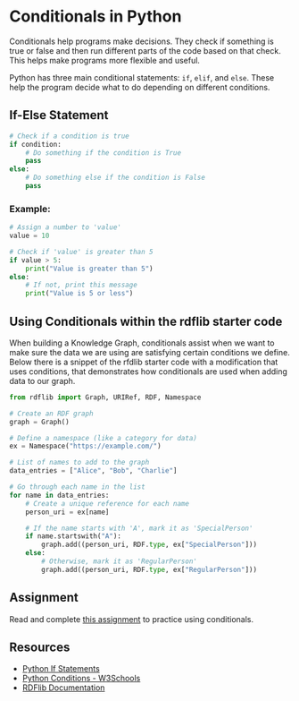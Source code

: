 # Conditionals in Python

Conditionals help programs make decisions. They check if something is true or false and then run different parts of the code based on that check. This helps make programs more flexible and useful.

Python has three main conditional statements: `if`, `elif`, and `else`. These help the program decide what to do depending on different conditions.

## If-Else Statement

```py
# Check if a condition is true
if condition:
    # Do something if the condition is True
    pass
else:
    # Do something else if the condition is False
    pass
```

### Example:

```py
# Assign a number to 'value'
value = 10

# Check if 'value' is greater than 5
if value > 5:
    print("Value is greater than 5")
else:
    # If not, print this message
    print("Value is 5 or less")
```

## Using Conditionals within the rdflib starter code

When building a Knowledge Graph, conditionals assist when we want to make sure the data we are using are satisfying certain conditions we define. Below there is a snippet of the rfdlib starter code with a modification that uses conditions, that demonstrates how conditionals are used when adding data to our graph.

```py
from rdflib import Graph, URIRef, RDF, Namespace

# Create an RDF graph
graph = Graph()

# Define a namespace (like a category for data)
ex = Namespace("https://example.com/")

# List of names to add to the graph
data_entries = ["Alice", "Bob", "Charlie"]

# Go through each name in the list
for name in data_entries:
    # Create a unique reference for each name
    person_uri = ex[name]

    # If the name starts with 'A', mark it as 'SpecialPerson'
    if name.startswith("A"):
        graph.add((person_uri, RDF.type, ex["SpecialPerson"]))
    else:
        # Otherwise, mark it as 'RegularPerson'
        graph.add((person_uri, RDF.type, ex["RegularPerson"]))
```

## Assignment

Read and complete [this assignment](/foundation/supplementary-material/assignments/assgn-2.md) to practice using conditionals.

## Resources

- [Python If Statements](https://docs.python.org/3/tutorial/controlflow.html#if-statements)
- [Python Conditions - W3Schools](https://www.w3schools.com/python/python_conditions.asp)
- [RDFlib Documentation](https://rdflib.readthedocs.io/en/stable/)
